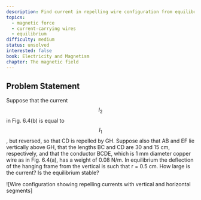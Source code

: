 ```yaml
---
description: Find current in repelling wire configuration from equilibrium conditions
topics:
  - magnetic force
  - current-carrying wires
  - equilibrium
difficulty: medium
status: unsolved
interested: false
book: Electricity and Magnetism
chapter: The magnetic field
---
```


## Problem Statement
Suppose that the current $$I_2$$ in Fig. 6.4(b) is equal to $$I_1$$, but reversed, so that CD is repelled by GH. Suppose also that AB and EF lie vertically above GH, that the lengths BC and CD are 30 and 15 cm, respectively, and that the conductor BCDE, which is 1 mm diameter copper wire as in Fig. 6.4(a), has a weight of 0.08 N/m. In equilibrium the deflection of the hanging frame from the vertical is such that r = 0.5 cm. How large is the current? Is the equilibrium stable?

![Wire configuration showing repelling currents with vertical and horizontal segments]